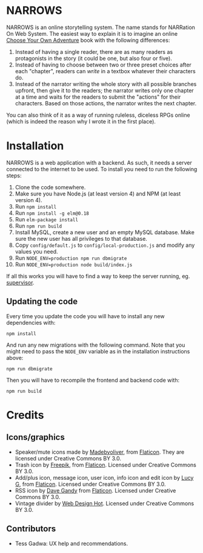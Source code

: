 # NARROWS

NARROWS is an online storytelling system. The name stands for
NARRation On Web System. The easiest way to explain it is to
imagine an online
[Choose Your Own Adventure](https://en.wikipedia.org/wiki/Choose_Your_Own_Adventure)
book with the following differences:

1. Instead of having a single reader, there are as many readers as
   protagonists in the story (it could be one, but also four or five).
1. Instead of having to choose between two or three preset choices
   after each "chapter", readers can _write_ in a textbox whatever
   their characters do.
1. Instead of the narrator writing the whole story with all possible
   branches upfront, then give it to the readers; the narrator writes
   only one chapter at a time and waits for the readers to submit the
   "actions" for their characters. Based on those actions, the
   narrator writes the next chapter.

You can also think of it as a way of running ruleless, diceless RPGs
online (which is indeed the reason why I wrote it in the first
place).


# Installation

NARROWS is a web application with a backend. As such, it needs a
server connected to the internet to be used. To install you need to
run the following steps:

1. Clone the code somewhere.
1. Make sure you have Node.js (at least version 4) and NPM (at least
   version 4).
1. Run `npm install`
1. Run `npm install -g elm@0.18`
1. Run `elm-package install`
1. Run `npm run build`
1. Install MySQL, create a new user and an empty MySQL database. Make
   sure the new user has all privileges to that database.
1. Copy `config/default.js` to `config/local-production.js` and modify
   any values you need.
1. Run `NODE_ENV=production npm run dbmigrate`
1. Run `NODE_ENV=production node build/index.js`

If all this works you will have to find a way to keep the server
running, eg. [supervisor](http://supervisord.org/).

## Updating the code

Every time you update the code you will have to install any new
dependencies with:

    npm install

And run any new migrations with the following command. Note that you
might need to pass the `NODE_ENV` variable as in the installation
instructions above:

    npm run dbmigrate

Then you will have to recompile the frontend and backend code with:

    npm run build


# Credits

## Icons/graphics

* Speaker/mute icons made by
  [Madebyoliver](http://www.flaticon.com/authors/madebyoliver), from
  [Flaticon](http://www.flaticon.com). They are licensed under
  Creative Commons BY 3.0.
* Trash icon by [Freepik](http://www.flaticon.com/authors/freepik),
  from [Flaticon](http://www.flaticon.com). Licensed under Creative
  Commons BY 3.0.
* Add/plus icon, message icon, user icon, info icon and edit icon by
  [Lucy G](http://www.flaticon.com/authors/lucy-g), from
  [Flaticon](http://www.flaticon.com). Licensed under Creative Commons
  BY 3.0.
* RSS icon by [Dave Gandy](http://www.flaticon.com/authors/dave-gandy)
  from [Flaticon](http://www.flaticon.com). Licensed under Creative
  Commons BY 3.0.
* Vintage divider by
  [Web Design Hot](http://www.webdesignhot.com/free-vector-%20graphics/vector-set-of-vintage-design-divider-elements/). Licensed
  under Creative Commons BY 3.0.

## Contributors

* Tess Gadwa: UX help and recommendations.
